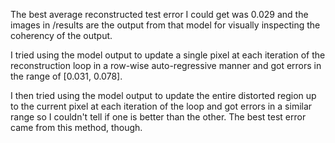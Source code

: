 The best average reconstructed test error I could get was 0.029 and the images in /results
are the output from that model for visually inspecting the coherency of the output.

I tried using the model output to update a single pixel at each iteration of the reconstruction
loop in a row-wise auto-regressive manner and got errors in the range of [0.031, 0.078].

I then tried using the model output to update the entire distorted region up to the current
pixel at each iteration of the loop and got errors in a similar range so I couldn't tell if one
is better than the other. The best test error came from this method, though.